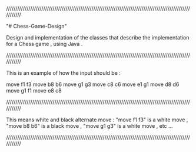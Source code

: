///////////////////////////////////////////////////////////////////////////////////////////////////////////

"# Chess-Game-Design" 

Design and implementation of the classes that describe the implementation for a Chess game , using Java .

///////////////////////////////////////////////////////////////////////////////////////////////////////////

This is an example of how the input should be :

move f1 f3
move b8 b6
move g1 g3
move c8 c6
move e1 g1
move d8 d6
move g1 f1
move e8 c8

///////////////////////////////////////////////////////////////////////////////////////////////////////////

This means white and black alternate move : 
"move f1 f3" is a white move , "move b8 b6" is a black move , "move g1 g3" is a white move , etc ...

///////////////////////////////////////////////////////////////////////////////////////////////////////////
